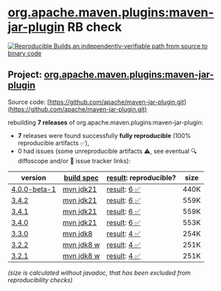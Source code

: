 [org.apache.maven.plugins:maven-jar-plugin](https://central.sonatype.com/artifact/org.apache.maven.plugins/maven-jar-plugin/versions) RB check
=======

[![Reproducible Builds](https://reproducible-builds.org/images/logos/rb.svg) an independently-verifiable path from source to binary code](https://reproducible-builds.org/)

## Project: [org.apache.maven.plugins:maven-jar-plugin](https://central.sonatype.com/artifact/org.apache.maven.plugins/maven-jar-plugin/versions)

Source code: [https://github.com/apache/maven-jar-plugin.git](https://github.com/apache/maven-jar-plugin.git)

rebuilding **7 releases** of org.apache.maven.plugins:maven-jar-plugin:
- **7** releases were found successfully **fully reproducible** (100% reproducible artifacts :white_check_mark:),
- 0 had issues (some unreproducible artifacts :warning:, see eventual :mag: diffoscope and/or :memo: issue tracker links):

| version | [build spec](/BUILDSPEC.md) | [result](https://reproducible-builds.org/docs/jvm/): reproducible? | size |
| -- | --------- | ------ | -- |
| [4.0.0-beta-1](https://central.sonatype.com/artifact/org.apache.maven.plugins/maven-jar-plugin/4.0.0-beta-1/pom) | [mvn jdk21](maven-jar-plugin-4.0.0-beta-1.buildspec) | [result](maven-jar-plugin-4.0.0-beta-1.buildinfo): [6 :white_check_mark: ](maven-jar-plugin-4.0.0-beta-1.buildcompare) | 440K |
| [3.4.2](https://central.sonatype.com/artifact/org.apache.maven.plugins/maven-jar-plugin/3.4.2/pom) | [mvn jdk21](maven-jar-plugin-3.4.2.buildspec) | [result](maven-jar-plugin-3.4.2.buildinfo): [6 :white_check_mark: ](maven-jar-plugin-3.4.2.buildcompare) | 559K |
| [3.4.1](https://central.sonatype.com/artifact/org.apache.maven.plugins/maven-jar-plugin/3.4.1/pom) | [mvn jdk21](maven-jar-plugin-3.4.1.buildspec) | [result](maven-jar-plugin-3.4.1.buildinfo): [6 :white_check_mark: ](maven-jar-plugin-3.4.1.buildcompare) | 559K |
| [3.4.0](https://central.sonatype.com/artifact/org.apache.maven.plugins/maven-jar-plugin/3.4.0/pom) | [mvn jdk21](maven-jar-plugin-3.4.0.buildspec) | [result](maven-jar-plugin-3.4.0.buildinfo): [6 :white_check_mark: ](maven-jar-plugin-3.4.0.buildcompare) | 553K |
| [3.3.0](https://central.sonatype.com/artifact/org.apache.maven.plugins/maven-jar-plugin/3.3.0/pom) | [mvn jdk8](maven-jar-plugin-3.3.0.buildspec) | [result](maven-jar-plugin-3.3.0.buildinfo): [4 :white_check_mark: ](maven-jar-plugin-3.3.0.buildcompare) | 254K |
| [3.2.2](https://central.sonatype.com/artifact/org.apache.maven.plugins/maven-jar-plugin/3.2.2/pom) | [mvn jdk8 w](maven-jar-plugin-3.2.2.buildspec) | [result](maven-jar-plugin-3.2.2.buildinfo): [4 :white_check_mark: ](maven-jar-plugin-3.2.2.buildcompare) | 251K |
| [3.2.1](https://central.sonatype.com/artifact/org.apache.maven.plugins/maven-jar-plugin/3.2.1/pom) | [mvn jdk8 w](maven-jar-plugin-3.2.1.buildspec) | [result](maven-jar-plugin-3.2.1.buildinfo): [4 :white_check_mark: ](maven-jar-plugin-3.2.1.buildcompare) | 251K |

<i>(size is calculated without javadoc, that has been excluded from reproducibility checks)</i>
